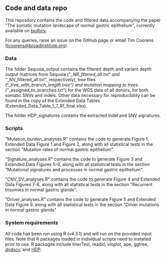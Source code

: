 ## Code and data repo
This repository contains the code and filtered data accompanying the paper "The somatic mutation landscape of normal gastric epithelium", currently available on [bioRxiv](https://www.biorxiv.org/content/10.1101/2024.03.17.585238v1).
  

For any queries, raise an issue on the GitHub page or email Tim Coorens (tcoorens@broadinstitute.org).

### Data
The folder Sequoia_output contains the filtered depth and variant depth output matrices from Sequoia ("*_NR_filtered_all.txt" and "*_NV_filtered_all.txt", respectively), tree files ("*_tree_with_branch_length.tree") and mutation mapping to trees ("*_assigned_to_branches.txt") for the WGS data of all donors, for both somatic SNVs and indels. Other data necessary for reproducibility can be found in the copy of the Extended Data Tables (Extended_Data_Table_1_7_R1_final.xlsx).

The folder HDP_signatures contains the extracted indel and SNV signatures.

### Scripts
"Mutation_burden_analyses.R" contains the code to generate Figure 1, Extended Data Figure 1 and Figure 2, along with all statistical tests in the section "Mutation rates of normal gastric epithelium". 

"Signature_analyses.R" contains the code to generate Figure 3 and Extended Data Figures 5-6, along with all statistical tests in the section "Mutational signatures and processes in normal gastric epithelium". 

"CNV_SV_analyses.R" contains the code to generate Figure 4 and Extended Data Figures 7-8, along with all statistical tests in the section "Recurrent trisomies in normal gastric glands".

"Driver_analyses.R" contains the code to generate Figure 5 and Extended Data Figure 9, along with all statistical tests in the section "Driver mutations in normal gastric glands"

### System requirements
All code has been run using R (v4.3.1) and will run on the provided input files. Note that R packages loaded in individual scripts need to installed prior to use. R packages include lmerTest, readxl, vioplot, ape, ggtree, [dndscv](https://github.com/im3sanger/dndscv), and [HDP](https://github.com/nicolaroberts/hdp).
